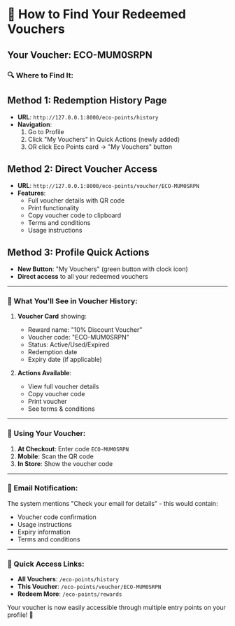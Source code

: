 # 🎫 How to Find Your Redeemed Vouchers

## **Your Voucher: ECO-MUM0SRPN**

### **🔍 Where to Find It:**

## **Method 1: Redemption History Page**
- **URL**: `http://127.0.0.1:8000/eco-points/history`
- **Navigation**: 
  1. Go to Profile
  2. Click "My Vouchers" in Quick Actions (newly added)
  3. OR click Eco Points card → "My Vouchers" button

## **Method 2: Direct Voucher Access**
- **URL**: `http://127.0.0.1:8000/eco-points/voucher/ECO-MUM0SRPN`
- **Features**: 
  - Full voucher details with QR code
  - Print functionality
  - Copy voucher code to clipboard
  - Terms and conditions
  - Usage instructions

## **Method 3: Profile Quick Actions**
- **New Button**: "My Vouchers" (green button with clock icon)
- **Direct access** to all your redeemed vouchers

---

### **📱 What You'll See in Voucher History:**

1. **Voucher Card** showing:
   - Reward name: "10% Discount Voucher"
   - Voucher code: "ECO-MUM0SRPN" 
   - Status: Active/Used/Expired
   - Redemption date
   - Expiry date (if applicable)

2. **Actions Available**:
   - View full voucher details
   - Copy voucher code
   - Print voucher
   - See terms & conditions

---

### **🎯 Using Your Voucher:**

1. **At Checkout**: Enter code `ECO-MUM0SRPN`
2. **Mobile**: Scan the QR code
3. **In Store**: Show the voucher code

---

### **📧 Email Notification:**
The system mentions "Check your email for details" - this would contain:
- Voucher code confirmation
- Usage instructions
- Expiry information
- Terms and conditions

---

### **🔗 Quick Access Links:**
- **All Vouchers**: `/eco-points/history`
- **This Voucher**: `/eco-points/voucher/ECO-MUM0SRPN`
- **Redeem More**: `/eco-points/rewards`

Your voucher is now easily accessible through multiple entry points on your profile! 🎉
